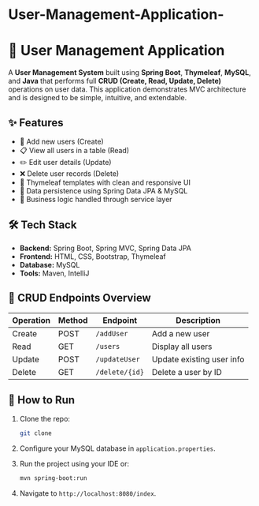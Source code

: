 # User-Management-Application-


# 👥 User Management Application

A **User Management System** built using **Spring Boot**, **Thymeleaf**, **MySQL**, and **Java** that performs full **CRUD (Create, Read, Update, Delete)** operations on user data. This application demonstrates MVC architecture and is designed to be simple, intuitive, and extendable.

## ✨ Features

* 🔐 Add new users (Create)
* 📋 View all users in a table (Read)
* ✏️ Edit user details (Update)
* ❌ Delete user records (Delete)
* 🎨 Thymeleaf templates with clean and responsive UI
* 💾 Data persistence using Spring Data JPA & MySQL
* 🧠 Business logic handled through service layer

## 🛠 Tech Stack

* **Backend:** Spring Boot, Spring MVC, Spring Data JPA
* **Frontend:** HTML, CSS, Bootstrap, Thymeleaf
* **Database:** MySQL
* **Tools:** Maven, IntelliJ 

## 📁 CRUD Endpoints Overview

| Operation | Method | Endpoint       | Description               |
| --------- | ------ | -------------- | ------------------------- |
| Create    | POST   | `/addUser`     | Add a new user            |
| Read      | GET    | `/users`       | Display all users         |
| Update    | POST   | `/updateUser`  | Update existing user info |
| Delete    | GET    | `/delete/{id}` | Delete a user by ID       |

## 🚀 How to Run

1. Clone the repo:

   ```bash
   git clone 
   ```
2. Configure your MySQL database in `application.properties`.
3. Run the project using your IDE or:

   ```bash
   mvn spring-boot:run
   ```
4. Navigate to `http://localhost:8080/index`.

